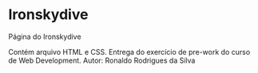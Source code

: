 # Ironskydive
Página do Ironskydive

Contém arquivo HTML e CSS.
Entrega do exercício de pre-work do curso de Web Development.
Autor: Ronaldo Rodrigues da Silva
